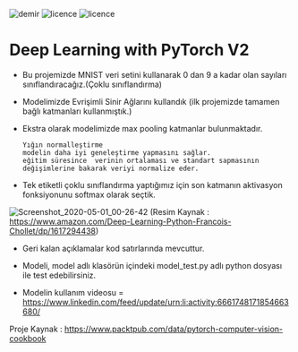 ![demir](https://img.shields.io/badge/PyTorch-V1.2.0-red)
![licence](https://img.shields.io/badge/demir-ai-blueviolet)
![licence](https://img.shields.io/badge/Ahmet%20Furkan-DEM%C4%B0R-blue)

# Deep Learning with PyTorch V2

* Bu projemizde MNIST veri setini kullanarak 0 dan 9 a kadar olan sayıları sınıflandıracağız.(Çoklu sınıflandırma)
* Modelimizde Evrişimli Sinir Ağlarını kullandık (ilk projemizde tamamen bağlı katmanları kullanmıştık.)
* Ekstra olarak modelimizde max pooling katmanlar bulunmaktadır.
                      
      Yığın normalleştirme
      modelin daha iyi geneleştirme yapmasını sağlar.
      eğitim süresince  verinin ortalaması ve standart sapmasının değişimlerine bakarak veriyi normalize eder. 
* Tek etiketli çoklu sınıflandırma yaptığımız için son katmanın aktivasyon fonksiyonunu softmax olarak seçtik.

![Screenshot_2020-05-01_00-26-42](https://user-images.githubusercontent.com/54184905/80761047-81341d00-8b42-11ea-9893-142be5e740db.png)
(Resim Kaynak : https://www.amazon.com/Deep-Learning-Python-Francois-Chollet/dp/1617294438)

* Geri kalan açıklamalar kod satırlarında mevcuttur.

* Modeli, model adlı klasörün içindeki model_test.py adlı python dosyası ile test edebilirsiniz.

* Modelin kullanım videosu = https://www.linkedin.com/feed/update/urn:li:activity:6661748171854663680/

Proje Kaynak : https://www.packtpub.com/data/pytorch-computer-vision-cookbook
